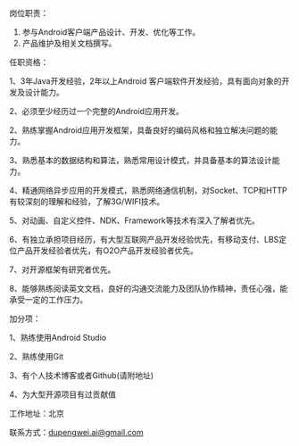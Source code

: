 岗位职责： 

1. 参与Android客户端产品设计、开发、优化等工作。 
2. 产品维护及相关文档撰写。 

任职资格： 

1、3年Java开发经验，2年以上Android 客户端软件开发经验，具有面向对象的开发及设计能力。 

2、必须至少经历过一个完整的Android应用开发。

2、熟练掌握Android应用开发框架，具备良好的编码风格和独立解决问题的能力。

3、熟悉基本的数据结构和算法，熟悉常用设计模式，并具备基本的算法设计能力。

4、精通网络异步应用的开发模式，熟悉网络通信机制，对Socket、TCP和HTTP有较深刻的理解和经验，了解3G/WIFI技术。

5、对动画、自定义控件、NDK、Framework等技术有深入了解者优先。

6、有独立承担项目经历，有大型互联网产品开发经验优先，有移动支付、LBS定位产品开发经验者优先，有O2O产品开发经验者优先。

7、对开源框架有研究者优先。

8、能够熟练阅读英文文档，良好的沟通交流能力及团队协作精神，责任心强，能承受一定的工作压力。


加分项：

1、熟练使用Android Studio

2、熟练使用Git

3、有个人技术博客或者Github(请附地址)

4、为大型开源项目有过贡献值


工作地址：北京

联系方式：dupengwei.ai@gmail.com
